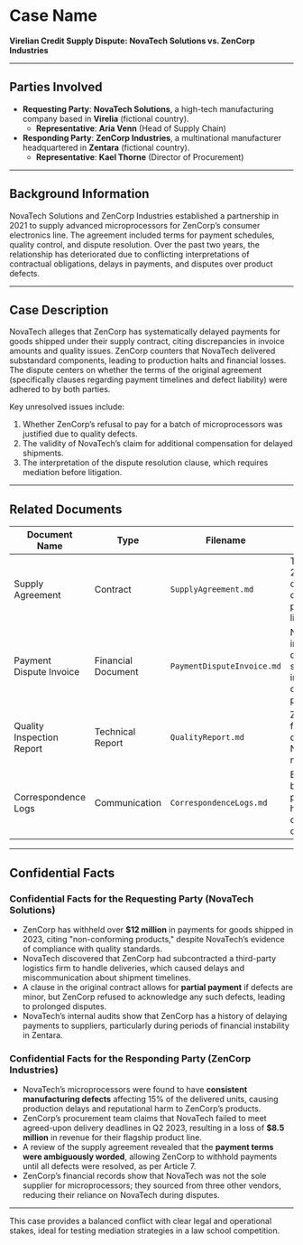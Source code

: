 

# **Case Name**  
**Virelian Credit Supply Dispute: NovaTech Solutions vs. ZenCorp Industries**  

---

## **Parties Involved**  
- **Requesting Party**: **NovaTech Solutions**, a high-tech manufacturing company based in **Virelia** (fictional country).  
  - **Representative**: **Aria Venn** (Head of Supply Chain)  
- **Responding Party**: **ZenCorp Industries**, a multinational manufacturer headquartered in **Zentara** (fictional country).  
  - **Representative**: **Kael Thorne** (Director of Procurement)  

---

## **Background Information**  
NovaTech Solutions and ZenCorp Industries established a partnership in 2021 to supply advanced microprocessors for ZenCorp’s consumer electronics line. The agreement included terms for payment schedules, quality control, and dispute resolution. Over the past two years, the relationship has deteriorated due to conflicting interpretations of contractual obligations, delays in payments, and disputes over product defects.  

---

## **Case Description**  
NovaTech alleges that ZenCorp has systematically delayed payments for goods shipped under their supply contract, citing discrepancies in invoice amounts and quality issues. ZenCorp counters that NovaTech delivered substandard components, leading to production halts and financial losses. The dispute centers on whether the terms of the original agreement (specifically clauses regarding payment timelines and defect liability) were adhered to by both parties.  

Key unresolved issues include:  
1. Whether ZenCorp’s refusal to pay for a batch of microprocessors was justified due to quality defects.  
2. The validity of NovaTech’s claim for additional compensation for delayed shipments.  
3. The interpretation of the dispute resolution clause, which requires mediation before litigation.  

---

## **Related Documents**  
| **Document Name**         | **Type**           | **Filename**                | **Description**                                                                 |  
|---------------------------|--------------------|----------------------------|----------------------------------------------------------------------------------|  
| Supply Agreement          | Contract           | `SupplyAgreement.md`       | The original 2021 agreement outlining terms of supply, payment, and liability.   |  
| Payment Dispute Invoice   | Financial Document | `PaymentDisputeInvoice.md` | NovaTech’s invoice for a disputed shipment, including details on delayed payments.|  
| Quality Inspection Report | Technical Report   | `QualityReport.md`         | ZenCorp’s findings of defects in NovaTech’s microprocessors.                    |  
| Correspondence Logs       | Communication      | `CorrespondenceLogs.md`    | Email exchanges between both parties highlighting disagreements over terms.     |  

---

## **Confidential Facts**  

### **Confidential Facts for the Requesting Party (NovaTech Solutions)**  
- ZenCorp has withheld over **$12 million** in payments for goods shipped in 2023, citing "non-conforming products," despite NovaTech’s evidence of compliance with quality standards.  
- NovaTech discovered that ZenCorp had subcontracted a third-party logistics firm to handle deliveries, which caused delays and miscommunication about shipment timelines.  
- A clause in the original contract allows for **partial payment** if defects are minor, but ZenCorp refused to acknowledge any such defects, leading to prolonged disputes.  
- NovaTech’s internal audits show that ZenCorp has a history of delaying payments to suppliers, particularly during periods of financial instability in Zentara.  

### **Confidential Facts for the Responding Party (ZenCorp Industries)**  
- NovaTech’s microprocessors were found to have **consistent manufacturing defects** affecting 15% of the delivered units, causing production delays and reputational harm to ZenCorp’s products.  
- ZenCorp’s procurement team claims that NovaTech failed to meet agreed-upon delivery deadlines in Q2 2023, resulting in a loss of **$8.5 million** in revenue for their flagship product line.  
- A review of the supply agreement revealed that the **payment terms were ambiguously worded**, allowing ZenCorp to withhold payments until all defects were resolved, as per Article 7.  
- ZenCorp’s financial records show that NovaTech was not the sole supplier for microprocessors; they sourced from three other vendors, reducing their reliance on NovaTech during disputes.  

--- 

This case provides a balanced conflict with clear legal and operational stakes, ideal for testing mediation strategies in a law school competition.